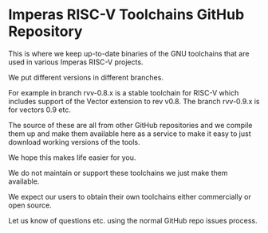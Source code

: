 # Imperas RISC-V Toolchains GitHub Repository

This is where we keep up-to-date binaries of the GNU toolchains that are used in various Imperas RISC-V projects.

We put different versions in different branches.

For example in branch rvv-0.8.x is a stable toolchain for RISC-V which includes support of the Vector extension to rev v0.8.
The branch rvv-0.9.x is for vectors 0.9 etc.

The source of these are all from other GitHub repositories and we compile them up and make them available here as a service to make it easy to just download working versions of the tools.

We hope this makes life easier for you.

We do not maintain or support these toolchains we just make them available. 

We expect our users to obtain their own toolchains either commercially or open source.

Let us know of questions etc. using the normal GitHub repo issues process.


